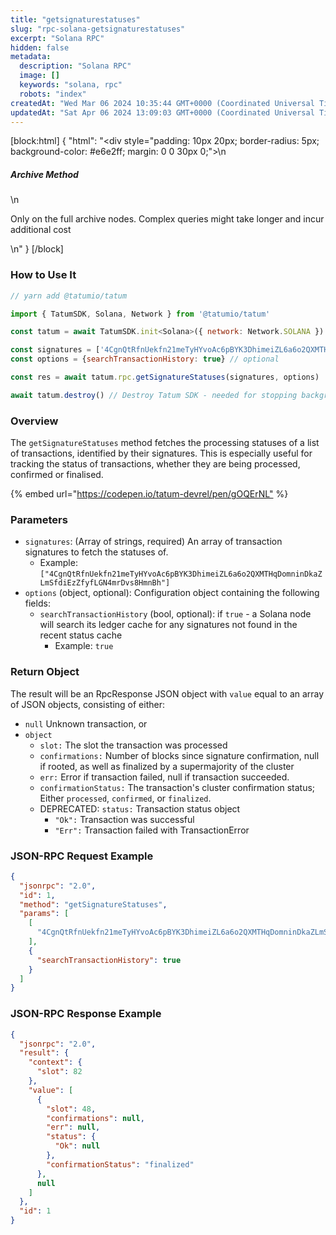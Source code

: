 ```yaml
---
title: "getsignaturestatuses"
slug: "rpc-solana-getsignaturestatuses"
excerpt: "Solana RPC"
hidden: false
metadata: 
  description: "Solana RPC"
  image: []
  keywords: "solana, rpc"
  robots: "index"
createdAt: "Wed Mar 06 2024 10:35:44 GMT+0000 (Coordinated Universal Time)"
updatedAt: "Sat Apr 06 2024 13:09:03 GMT+0000 (Coordinated Universal Time)"
---
```

[block:html]
{
  "html": "<div style=\"padding: 10px 20px; border-radius: 5px; background-color: #e6e2ff; margin: 0 0 30px 0;\">\n  <h5>Archive Method</h5>\n  <p>Only on the full archive nodes. Complex queries might take longer and incur additional cost</p>\n</div>"
}
[/block]


### How to Use It



```javascript
// yarn add @tatumio/tatum

import { TatumSDK, Solana, Network } from '@tatumio/tatum'

const tatum = await TatumSDK.init<Solana>({ network: Network.SOLANA })

const signatures = ['4CgnQtRfnUekfn21meTyHYvoAc6pBYK3DhimeiZL6a6o2QXMTHqDomninDkaZLmSfdiEzZfyfLGN4mrDvs8HmnBh'] // list of transaction signatures
const options = {searchTransactionHistory: true} // optional

const res = await tatum.rpc.getSignatureStatuses(signatures, options)

await tatum.destroy() // Destroy Tatum SDK - needed for stopping background jobs
```



### Overview

The `getSignatureStatuses` method fetches the processing statuses of a list of transactions, identified by their signatures. This is especially useful for tracking the status of transactions, whether they are being processed, confirmed or finalised.

{% embed url="<https://codepen.io/tatum-devrel/pen/gOQErNL"> %}

### Parameters

- `signatures`: (Array of strings, required) An array of transaction signatures to fetch the statuses of.
  - Example: `["4CgnQtRfnUekfn21meTyHYvoAc6pBYK3DhimeiZL6a6o2QXMTHqDomninDkaZLmSfdiEzZfyfLGN4mrDvs8HmnBh"]`
- `options` (object, optional): Configuration object containing the following fields:
  - `searchTransactionHistory` (bool, optional): if `true` - a Solana node will search its ledger cache for any signatures not found in the recent status cache
    - Example: `true`

### Return Object

The result will be an RpcResponse JSON object with `value` equal to an array of JSON objects, consisting of either:

- `null` Unknown transaction, or
- `object`
  - `slot:` The slot the transaction was processed
  - `confirmations:` Number of blocks since signature confirmation, null if rooted, as well as finalized by a supermajority of the cluster
  - `err:`  Error if transaction failed, null if transaction succeeded. 
  - `confirmationStatus:` The transaction's cluster confirmation status; Either `processed`, `confirmed`, or `finalized`. 
  - DEPRECATED: `status:` Transaction status object
    - `"Ok":` Transaction was successful
    - `"Err":` Transaction failed with TransactionError

### JSON-RPC Request Example

```json
{
  "jsonrpc": "2.0",
  "id": 1,
  "method": "getSignatureStatuses",
  "params": [
    [
      "4CgnQtRfnUekfn21meTyHYvoAc6pBYK3DhimeiZL6a6o2QXMTHqDomninDkaZLmSfdiEzZfyfLGN4mrDvs8HmnBh"
    ],
    {
      "searchTransactionHistory": true
    }
  ]
}
```

### JSON-RPC Response Example

```json
{
  "jsonrpc": "2.0",
  "result": {
    "context": {
      "slot": 82
    },
    "value": [
      {
        "slot": 48,
        "confirmations": null,
        "err": null,
        "status": {
          "Ok": null
        },
        "confirmationStatus": "finalized"
      },
      null
    ]
  },
  "id": 1
}
```
